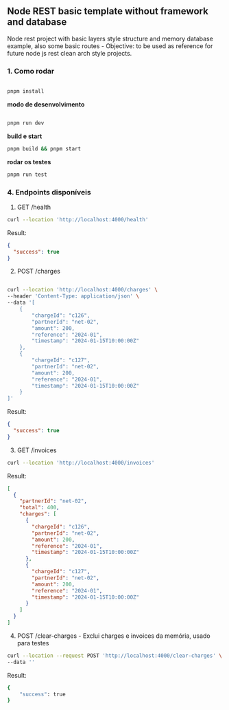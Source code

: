## Node REST basic template without framework and database

Node rest project with basic layers style structure and memory database example, 
also some basic routes - Objective: to be used as reference for future node js 
rest clean arch style projects.


### 1. Como rodar


```bash

pnpm install

```

**modo de desenvolvimento**

```bash

pnpm run dev

```

**build e start**

```bash
pnpm build && pnpm start

```

**rodar os testes**

```bash
pnpm run test

```

### 4. Endpoints disponíveis

1. GET /health

```bash
curl --location 'http://localhost:4000/health'

```

Result:

```json
{
  "success": true
}
```

2. POST /charges

```bash

curl --location 'http://localhost:4000/charges' \
--header 'Content-Type: application/json' \
--data '[
    {
        "chargeId": "c126",
        "partnerId": "net-02",
        "amount": 200,
        "reference": "2024-01",
        "timestamp": "2024-01-15T10:00:00Z"
    },
    {
        "chargeId": "c127",
        "partnerId": "net-02",
        "amount": 200,
        "reference": "2024-01",
        "timestamp": "2024-01-15T10:00:00Z"
    }
]'
```

Result:

```json
{
  "success": true
}
```

3. GET /invoices

```bash
curl --location 'http://localhost:4000/invoices'

```

Result:

```json
[
  {
    "partnerId": "net-02",
    "total": 400,
    "charges": [
      {
        "chargeId": "c126",
        "partnerId": "net-02",
        "amount": 200,
        "reference": "2024-01",
        "timestamp": "2024-01-15T10:00:00Z"
      },
      {
        "chargeId": "c127",
        "partnerId": "net-02",
        "amount": 200,
        "reference": "2024-01",
        "timestamp": "2024-01-15T10:00:00Z"
      }
    ]
  }
]
```

4. POST /clear-charges - Exclui charges e invoices da memória, usado para testes

```bash
curl --location --request POST 'http://localhost:4000/clear-charges' \
--data ''

```

Result:

```bash
{
    "success": true
}

```
